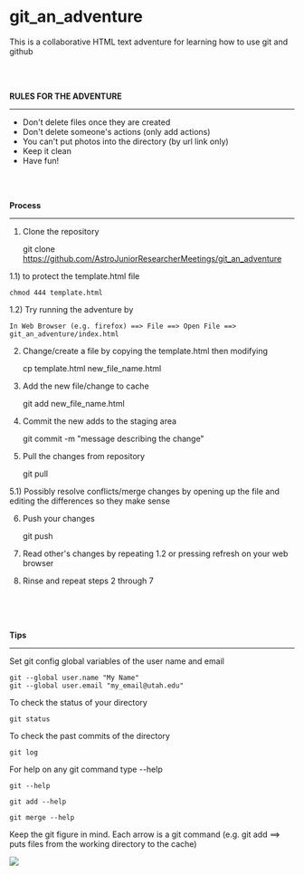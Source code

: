 git_an_adventure
================

This is a collaborative HTML text adventure for learning how to use git and github

<br>
<br>

__RULES FOR THE ADVENTURE__
______________________________________________

* Don't delete files once they are created 
* Don't delete someone's actions (only add actions)
* You can't put photos into the directory (by url link only)
* Keep it clean 
* Have fun!

<br>
<br>

__Process__
______________________________________________
1) Clone the repository 

	git clone https://github.com/AstroJuniorResearcherMeetings/git_an_adventure

1.1) to protect the template.html file

	chmod 444 template.html

1.2) Try running the adventure by

	In Web Browser (e.g. firefox) ==> File ==> Open File ==> git_an_adventure/index.html

2) Change/create a file by copying the template.html then modifying

	cp template.html new_file_name.html

3) Add the new file/change to cache

	git add new_file_name.html

4) Commit the new adds to the staging area
	
	git commit -m "message describing the change"

5) Pull the changes from repository

	git pull

5.1) Possibly resolve conflicts/merge changes by opening up the file and editing the differences so they make sense
	

6) Push your changes
	
	git push

7) Read other's changes by repeating 1.2 or pressing refresh on your web browser

8) Rinse and repeat steps 2 through 7

<br>
<br>
<br>

__Tips__
______________________________________________

Set git config global variables of the user name and email

	git --global user.name "My Name"
	git --global user.email "my_email@utah.edu"

To check the status of your directory

	git status

To check the past commits of the directory

	git log

For help on any git command type --help

	git --help 

	git add --help

	git merge --help

Keep the git figure in mind. Each arrow is a git command (e.g. git add ==> puts files from the working directory to the cache)

<img src="http://www.308tube.com/youtube/github/img/Git_flow.png">


